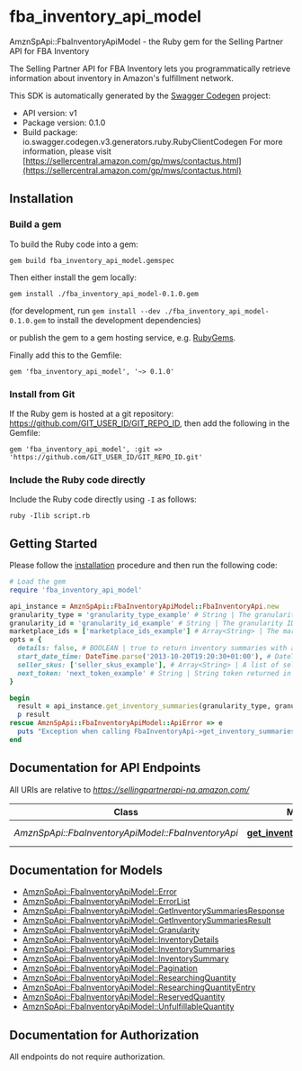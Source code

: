 # fba_inventory_api_model

AmznSpApi::FbaInventoryApiModel - the Ruby gem for the Selling Partner API for FBA Inventory

The Selling Partner API for FBA Inventory lets you programmatically retrieve information about inventory in Amazon's fulfillment network.

This SDK is automatically generated by the [Swagger Codegen](https://github.com/swagger-api/swagger-codegen) project:

- API version: v1
- Package version: 0.1.0
- Build package: io.swagger.codegen.v3.generators.ruby.RubyClientCodegen
For more information, please visit [https://sellercentral.amazon.com/gp/mws/contactus.html](https://sellercentral.amazon.com/gp/mws/contactus.html)

## Installation

### Build a gem

To build the Ruby code into a gem:

```shell
gem build fba_inventory_api_model.gemspec
```

Then either install the gem locally:

```shell
gem install ./fba_inventory_api_model-0.1.0.gem
```
(for development, run `gem install --dev ./fba_inventory_api_model-0.1.0.gem` to install the development dependencies)

or publish the gem to a gem hosting service, e.g. [RubyGems](https://rubygems.org/).

Finally add this to the Gemfile:

    gem 'fba_inventory_api_model', '~> 0.1.0'

### Install from Git

If the Ruby gem is hosted at a git repository: https://github.com/GIT_USER_ID/GIT_REPO_ID, then add the following in the Gemfile:

    gem 'fba_inventory_api_model', :git => 'https://github.com/GIT_USER_ID/GIT_REPO_ID.git'

### Include the Ruby code directly

Include the Ruby code directly using `-I` as follows:

```shell
ruby -Ilib script.rb
```

## Getting Started

Please follow the [installation](#installation) procedure and then run the following code:
```ruby
# Load the gem
require 'fba_inventory_api_model'

api_instance = AmznSpApi::FbaInventoryApiModel::FbaInventoryApi.new
granularity_type = 'granularity_type_example' # String | The granularity type for the inventory aggregation level.
granularity_id = 'granularity_id_example' # String | The granularity ID for the inventory aggregation level.
marketplace_ids = ['marketplace_ids_example'] # Array<String> | The marketplace ID for the marketplace for which to return inventory summaries.
opts = { 
  details: false, # BOOLEAN | true to return inventory summaries with additional summarized inventory details and quantities. Otherwise, returns inventory summaries only (default value).
  start_date_time: DateTime.parse('2013-10-20T19:20:30+01:00'), # DateTime | A start date and time in ISO8601 format. If specified, all inventory summaries that have changed since then are returned. You must specify a date and time that is no earlier than 18 months prior to the date and time when you call the API. Note: Changes in inboundWorkingQuantity, inboundShippedQuantity and inboundReceivingQuantity are not detected.
  seller_skus: ['seller_skus_example'], # Array<String> | A list of seller SKUs for which to return inventory summaries. You may specify up to 50 SKUs.
  next_token: 'next_token_example' # String | String token returned in the response of your previous request.
}

begin
  result = api_instance.get_inventory_summaries(granularity_type, granularity_id, marketplace_ids, opts)
  p result
rescue AmznSpApi::FbaInventoryApiModel::ApiError => e
  puts "Exception when calling FbaInventoryApi->get_inventory_summaries: #{e}"
end
```

## Documentation for API Endpoints

All URIs are relative to *https://sellingpartnerapi-na.amazon.com/*

Class | Method | HTTP request | Description
------------ | ------------- | ------------- | -------------
*AmznSpApi::FbaInventoryApiModel::FbaInventoryApi* | [**get_inventory_summaries**](docs/FbaInventoryApi.md#get_inventory_summaries) | **GET** /fba/inventory/v1/summaries | 

## Documentation for Models

 - [AmznSpApi::FbaInventoryApiModel::Error](docs/Error.md)
 - [AmznSpApi::FbaInventoryApiModel::ErrorList](docs/ErrorList.md)
 - [AmznSpApi::FbaInventoryApiModel::GetInventorySummariesResponse](docs/GetInventorySummariesResponse.md)
 - [AmznSpApi::FbaInventoryApiModel::GetInventorySummariesResult](docs/GetInventorySummariesResult.md)
 - [AmznSpApi::FbaInventoryApiModel::Granularity](docs/Granularity.md)
 - [AmznSpApi::FbaInventoryApiModel::InventoryDetails](docs/InventoryDetails.md)
 - [AmznSpApi::FbaInventoryApiModel::InventorySummaries](docs/InventorySummaries.md)
 - [AmznSpApi::FbaInventoryApiModel::InventorySummary](docs/InventorySummary.md)
 - [AmznSpApi::FbaInventoryApiModel::Pagination](docs/Pagination.md)
 - [AmznSpApi::FbaInventoryApiModel::ResearchingQuantity](docs/ResearchingQuantity.md)
 - [AmznSpApi::FbaInventoryApiModel::ResearchingQuantityEntry](docs/ResearchingQuantityEntry.md)
 - [AmznSpApi::FbaInventoryApiModel::ReservedQuantity](docs/ReservedQuantity.md)
 - [AmznSpApi::FbaInventoryApiModel::UnfulfillableQuantity](docs/UnfulfillableQuantity.md)

## Documentation for Authorization

 All endpoints do not require authorization.

